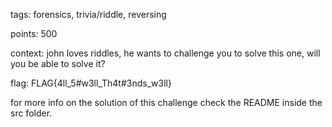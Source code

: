 tags: forensics, trivia/riddle, reversing

points: 500

context: john loves riddles, he wants to challenge you to solve this one, will you be able to solve it?

flag: FLAG{4ll_5#w3ll_Th4t#3nds_w3ll}

for more info on the solution of this challenge check the README inside the src folder.
